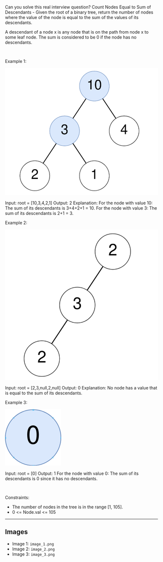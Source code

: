 Can you solve this real interview question? Count Nodes Equal to Sum of Descendants - Given the root of a binary tree, return the number of nodes where the value of the node is equal to the sum of the values of its descendants.

A descendant of a node x is any node that is on the path from node x to some leaf node. The sum is considered to be 0 if the node has no descendants.

 

Example 1:

![Example 1](./image_1.png)


Input: root = [10,3,4,2,1]
Output: 2
Explanation:
For the node with value 10: The sum of its descendants is 3+4+2+1 = 10.
For the node with value 3: The sum of its descendants is 2+1 = 3.


Example 2:

![Example 2](./image_2.png)


Input: root = [2,3,null,2,null]
Output: 0
Explanation:
No node has a value that is equal to the sum of its descendants.


Example 3:

![Example 3](./image_3.png)


Input: root = [0]
Output: 1
For the node with value 0: The sum of its descendants is 0 since it has no descendants.


 

Constraints:

 * The number of nodes in the tree is in the range [1, 105].
 * 0 <= Node.val <= 105

---

## Images

- Image 1: `image_1.png`
- Image 2: `image_2.png`
- Image 3: `image_3.png`

